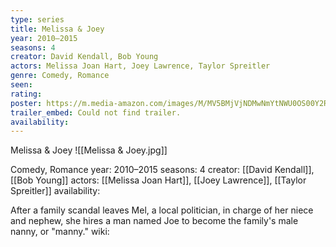 ```yaml
---
type: series
title: Melissa & Joey
year: 2010–2015
seasons: 4
creator: David Kendall, Bob Young
actors: Melissa Joan Hart, Joey Lawrence, Taylor Spreitler
genre: Comedy, Romance
seen:
rating: 
poster: https://m.media-amazon.com/images/M/MV5BMjVjNDMwNmYtNWU0OS00Y2RkLTg4ZTctM2FkZmIwOWUxYzg2XkEyXkFqcGdeQXVyMTkzODUwNzk@._V1_SX300.jpg
trailer_embed: Could not find trailer.
availability:
---
```

Melissa & Joey
![[Melissa & Joey.jpg]]

Comedy, Romance
year: 2010–2015
seasons: 4
creator: [[David Kendall]], [[Bob Young]]
actors: [[Melissa Joan Hart]], [[Joey Lawrence]], [[Taylor Spreitler]]
availability:

After a family scandal leaves Mel, a local politician, in charge of her niece and nephew, she hires a man named Joe to become the family's male nanny, or "manny."
wiki: 


